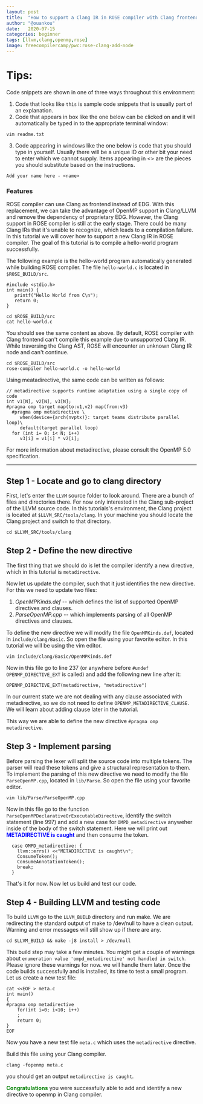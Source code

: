 ```yaml
---
layout: post
title:  "How to support a Clang IR in ROSE compiler with Clang frontend"
author: "@ouankou"
date:   2020-07-15
categories: beginner
tags: [llvm,clang,openmp,rose]
image: freecompilercamp/pwc:rose-clang-add-node
---
```


# Tips:

Code snippets are shown in one of three ways throughout this environment:

1. Code that looks like `this` is sample code snippets that is usually part of an explanation.
2. Code that appears in box like the one below can be clicked on and it will automatically be typed in to the appropriate terminal window:
```.term1
vim readme.txt
```

3. Code appearing in windows like the one below is code that you should type in yourself. Usually there will be a unique ID or other bit your need to enter which we cannot supply. Items appearing in <> are the pieces you should substitute based on the instructions.
```
Add your name here - <name>
```

### Features

ROSE compiler can use Clang as frontend instead of EDG. With this replacement, we can take the advantage of OpenMP support in Clang/LLVM and remove the dependency of proprietary EDG.
However, the Clang support in ROSE compiler is still at the early stage. There could be many Clang IRs that it's unable to recognize, which leads to a compilation failure.
In this tutorial we will cover how to support a new Clang IR in ROSE compiler. The goal of this tutorial is to compile a hello-world program successfully.


The following example is the hello-world program automatically generated while building ROSE compiler. The file `hello-world.c` is located in `$ROSE_BUILD/src`.

```
#include <stdio.h>
int main() {
   printf("Hello World from C\n");
   return 0;
}
```

```.term1
cd $ROSE_BUILD/src
cat hello-world.c
```

You should see the same content as above.
By default, ROSE compiler with Clang frontend can't compile this example due to unsupported Clang IR. While traversing the Clang AST, ROSE will encounter an unknown Clang IR node and can't continue.

```.term1
cd $ROSE_BUILD/src
rose-compiler hello-world.c -o hello-world
```

Using meatadirective, the same code can be written as follows:
```
// metadirective supports runtime adaptation using a single copy of code
int v1[N], v2[N], v3[N];
#pragma omp target map(to:v1,v2) map(from:v3)
  #pragma omp metadirective \
     when(device={arch(nvptx)}: target teams distribute parallel loop)\
     default(target parallel loop)
  for (int i= 0; i< N; i++) 
     v3[i] = v1[i] * v2[i];

```

For more information about metadirective, please consult the OpenMP 5.0 specification.  

---

## Step 1 - Locate and go to clang directory
First, let's enter the `LLVM` source folder to look around. There are a bunch of files and directories there. For now only interested in the Clang sub-project of the LLVM source code. In this tutorials's environment, the Clang project is located at `$LLVM_SRC/tools/clang`. In your machine you should locate the Clang project and switch to that directory.
```.term1
cd $LLVM_SRC/tools/clang
```

## Step 2 - Define the new directive
The first thing that we should do is let the compiler identify a new directive, which in this tutorial is `metadirective`.

Now let us update the compiler, such that it just identifies the new directive. For this we need to update two files:
1. *OpenMPKinds.def* -- which defines the list of supported OpenMP directives and clauses.
2. *ParseOpenMP.cpp* -- which implements parsing of all OpenMP directives and clauses.

To define the new directive we will modify the file `OpenMPKinds.def`, located in `include/clang/Basic`. So open the file using your favorite editor. In this tutorial we will be using the vim editor.
```.term1
vim include/clang/Basic/OpenMPKinds.def
```

Now in this file go to line 237 (or anywhere before `#undef OPENMP_DIRECTIVE_EXT` is called) and add the following new line after it:
```
OPENMP_DIRECTIVE_EXT(metadirective, "metadirective")
```

In our current state we are not dealing with any clause associated with metadirective, so we do not need to define `OPENMP_METADIRECTIVE_CLAUSE`. We will learn about adding clause later in the tutorial.

This way we are able to define the new directive `#pragma omp metadirective`.

## Step 3 - Implement parsing
Before parsing the lexer will split the source code into multiple tokens. The parser will read these tokens and give a structural representation to them. To implement the parsing of this new directive we need to modify the file `ParseOpenMP.cpp`, located in `lib/Parse`. So open the file using your favorite editor.
```.term1
vim lib/Parse/ParseOpenMP.cpp
```

Now in this file go to the function `ParseOpenMPDeclarativeOrExecutableDirective`, identify the switch statement (line 997) and add a new case for `OMPD_metadirective` anyweher inside of the body of the switch statement. Here we will print out <span style="color:blue">**METADIRECTIVE is caught**</span> and then consume the token.
```
  case OMPD_metadirective: {
    llvm::errs() <<"METADIRECTIVE is caught\n";
    ConsumeToken();
    ConsumeAnnotationToken();
    break;
  }
```

That's it for now. Now let us build and test our code.

## Step 4 - Building LLVM and testing code
To build `LLVM` go to the `LLVM_BUILD` directory and run make. We are redirecting the standard output of make to /dev/null to have a clean output. Warning and error messages will still show up if there are any.

```.term1
cd $LLVM_BUILD && make -j8 install > /dev/null
```

This build step may take a few minutes. You might get a couple of warnings about `enumeration value 'ompd_metadirective' not handled in switch`. Please ignore these warnings for now. we will handle them later. Once the code builds successfully and is installed, its time to test a small program. Let us create a new test file:

```.term1
cat <<EOF > meta.c
int main()
{
#pragma omp metadirective 
    for(int i=0; i<10; i++)
    ;
    return 0;
}
EOF
```

Now you have a new test file `meta.c` which uses the `metadirective` directive. 

Build this file using your Clang compiler.

```.term1
clang -fopenmp meta.c
```

you should get an output `metadirective is caught`. 

<span style="color:green">**Congratulations**</span> you were successfully able to add and identify a new directive to openmp in Clang compiler.
